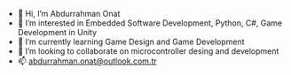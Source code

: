 - 👋 Hi, I’m Abdurrahman Onat
- 👀 I’m interested in Embedded Software Development, Python, C#, Game Development in Unity
- 🌱 I’m currently learning Game Design and Game Development
- 💞️ I’m looking to collaborate on microcontroller desing and development
- 📫 abdurrahman.onat@outlook.com.tr

<!---
aonat/aonat is a ✨ special ✨ repository because its `README.md` (this file) appears on your GitHub profile.
You can click the Preview link to take a look at your changes.
--->
